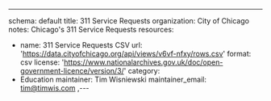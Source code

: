 ---
schema: default
title: 311 Service Requests 
organization: City of Chicago
notes: Chicago's 311 Service Requests
resources:
  - name: 311 Service Requests CSV
    url: 'https://data.cityofchicago.org/api/views/v6vf-nfxy/rows.csv'
    format: csv
license: 'https://www.nationalarchives.gov.uk/doc/open-government-licence/version/3/'
category:
  - Education
maintainer: Tim Wisniewski
maintainer_email: tim@timwis.com
,---
